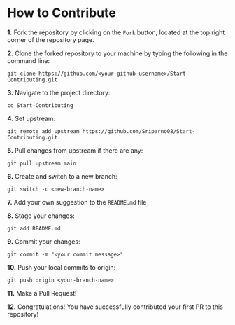 # How to Contribute

**1.** Fork the repository by clicking on the `Fork` button, located at the top right corner of the repository page.

**2.** Clone the forked repository to your machine by typing the following in the command line:

```
git clone https://github.com/<your-github-username>/Start-Contributing.git
```

**3.** Navigate to the project directory:

```
cd Start-Contributing
```

**4.** Set upstream:

```
git remote add upstream https://github.com/Sriparno08/Start-Contributing.git
```

**5.** Pull changes from upstream if there are any:

```
git pull upstream main
```

**6.** Create and switch to a new branch:

```
git switch -c <new-branch-name>
```

**7.** Add your own suggestion to the `README.md` file

**8.** Stage your changes:

```
git add README.md
```

**9.** Commit your changes:

```
git commit -m "<your commit message>"
```

**10.** Push your local commits to origin:

```
git push origin <your-branch-name>
```

**11.** Make a Pull Request!

**12.** Congratulations! You have successfully contributed your first PR to this repository!
